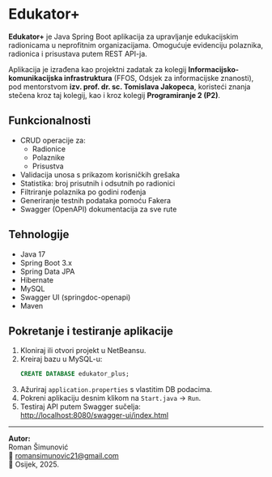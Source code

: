 # Edukator+

**Edukator+** je Java Spring Boot aplikacija za upravljanje edukacijskim radionicama u neprofitnim organizacijama. Omogućuje evidenciju polaznika, radionica i prisustava putem REST API-ja.

Aplikacija je izrađena kao projektni zadatak za kolegij **Informacijsko-komunikacijska infrastruktura** (FFOS, Odsjek za informacijske znanosti), pod mentorstvom **izv. prof. dr. sc. Tomislava Jakopeca**, koristeći znanja stečena kroz taj kolegij, kao i kroz kolegij **Programiranje 2 (P2)**.

## Funkcionalnosti

- CRUD operacije za:
  - Radionice
  - Polaznike
  - Prisustva
- Validacija unosa s prikazom korisničkih grešaka
- Statistika: broj prisutnih i odsutnih po radionici
- Filtriranje polaznika po godini rođenja
- Generiranje testnih podataka pomoću Fakera
- Swagger (OpenAPI) dokumentacija za sve rute

## Tehnologije

- Java 17  
- Spring Boot 3.x  
- Spring Data JPA  
- Hibernate  
- MySQL  
- Swagger UI (springdoc-openapi)  
- Maven

## Pokretanje i testiranje aplikacije

1. Kloniraj ili otvori projekt u NetBeansu.  
2. Kreiraj bazu u MySQL-u:
   ```sql
   CREATE DATABASE edukator_plus;
   ```
3. Ažuriraj `application.properties` s vlastitim DB podacima.
4. Pokreni aplikaciju desnim klikom na `Start.java` → `Run`.
5. Testiraj API putem Swagger sučelja:  
   [http://localhost:8080/swagger-ui/index.html](http://localhost:8080/swagger-ui/index.html)

---

**Autor:**  
Roman Šimunović  
📧 romansimunovic21@gmail.com  
📍 Osijek, 2025.
